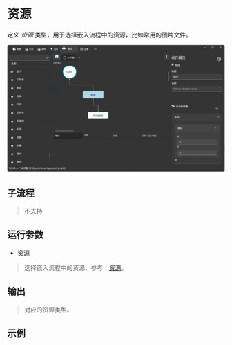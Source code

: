 # 资源 
定义 *资源* 类型，用于选择嵌入流程中的资源，比如常用的图片文件。

![TypeResource](./images/09.png ':size=90%')


## 子流程
> 不支持


## 运行参数


* 资源
> 选择嵌入流程中的资源，参考：[资源](./introduction/workflow/resources.md)。

## 输出

> 对应的资源类型。    


## 示例